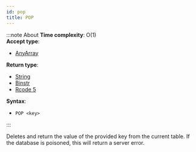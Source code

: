 ```yaml
---
id: pop
title: POP
---
```



:::note About
**Time complexity**: O(1)  
**Accept type**:

- [AnyArray](../protocol/data-types.md#any-array)

**Return type**:

- [String](../protocol/skyhash.md#strings-)
- [Binstr](../protocol/skyhash.md#strings-)
- [Rcode 5](../protocol/response-codes.md)

**Syntax**:

- `POP <key>`

:::

Deletes and return the value of the provided key from the current table.
If the database is poisoned, this will return a server error.

